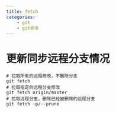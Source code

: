 ```yaml
---
title: fetch
categories:
	- git
	- git命令
---
```

# 更新同步远程分支情况

```shell
# 拉取所有的远程修改，不删除分支
git fetch
# 拉取指定的远程分支修改
git fetch origin/master
# 拉取远程分支，删除已经被删除的远程分支
git fetch -p/--prune
```
